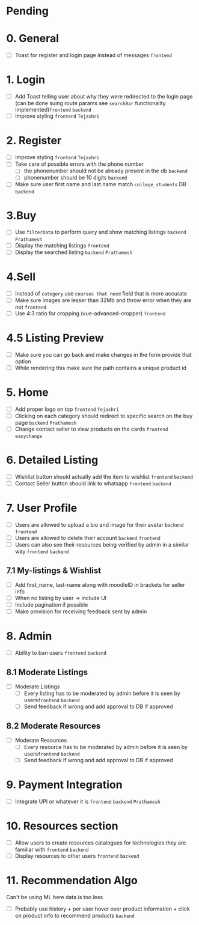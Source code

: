 # Pending
# 0. General
- [ ] Toast for register and login page instead of messages `frontend` 

# 1. Login
- [ ] Add Toast telling user about why they were redirected to the login page (can be done suing route params see `searchBar` functionality implemented)`frontend`  `backend`
- [ ] Improve styling `frontend` `Tejashri`

# 2. Register
- [ ] Improve styling `frontend` `Tejashri`
- [ ] Take care of possible errors with the phone number
	- [ ] the phonenumber should not be already present in the db `backend` 
	- [ ] phonenumber should be 10 digits `backend`
- [ ] Make sure user first name and last name match `college_students` DB `backend` 

# 3.Buy
- [ ] Use `filterData` to perform query and show matching listings  `backend` `Prathamesh` 
- [ ] Display the matching listings `frontend`
- [ ] Display the searched listing `backend` `Prathamesh`

# 4.Sell
- [ ] Instead of `category` use `courses that need` field that is more accurate
- [ ] Make sure images are lesser than 32Mb and throw error when they are not `frontend`
- [ ] Use 4:3 ratio for cropping (vue-advanced-cropper) `frontend`

# 4.5 Listing Preview
- [ ] Make sure you can go back and make changes in the form provide that option
- [ ] While rendering this make sure the path contains a unique product id
# 5. Home
- [ ] Add proper logo on top `frontend`  `Tejashri`
- [ ] Clicking on each category should redirect to specific search on the buy page `backend` `Prathamesh`
- [ ] Change contact seller to view products on the cards `frontend` `easychange`
# 6. Detailed Listing
- [ ] Wishlist button should actually add the item to wishlist `frontend` `backend`
- [ ] Contact Seller button should link to whatsapp `frontend` `backend`
# 7. User Profile 
- [ ] Users are allowed to upload a bio and image for their avatar `backend` `frontend`
- [ ] Users are allowed to delete their account `backend` `frontend`
- [ ] Users can also see their resources being verified by admin in a similar way `frontend` `backend`
## 7.1 My-listings & Wishlist
- [ ] Add first_name, last-name along with moodleID in brackets for seller info
- [ ] When no listing by user -> include UI
- [ ] Include pagination if possible
- [ ] Make provision for receiving feedback sent by admin
# 8. Admin 
- [ ] Ability to ban users `frontend` `backend`
## 8.1 Moderate Listings
- [ ] Moderate Listings
	- [ ] Every listing has to be moderated by admin before it is seen by users`frontend` `backend`
	- [ ] Send feedback if wrong and add approval to DB if approved
## 8.2 Moderate Resources
- [ ] Moderate Resources
	- [ ] Every resource has to be moderated by admin before it is seen by users`frontend` `backend`
	- [ ] Send feedback if wrong and add approval to DB if approved

# 9. Payment Integration
- [ ] Integrate UPI or whatever it is `frontend` `backend` `Prathamesh`

# 10. Resources section
- [ ] Allow users to create resources catalogues for technologies they are familiar with `frontend` `backend`
- [ ] Display resources to other users `frontend` `backend`
# 11. Recommendation Algo
Can't be using ML here data is too less
- [ ] Probably use history + per user hover over product information + click on product info to recommend products `backend`